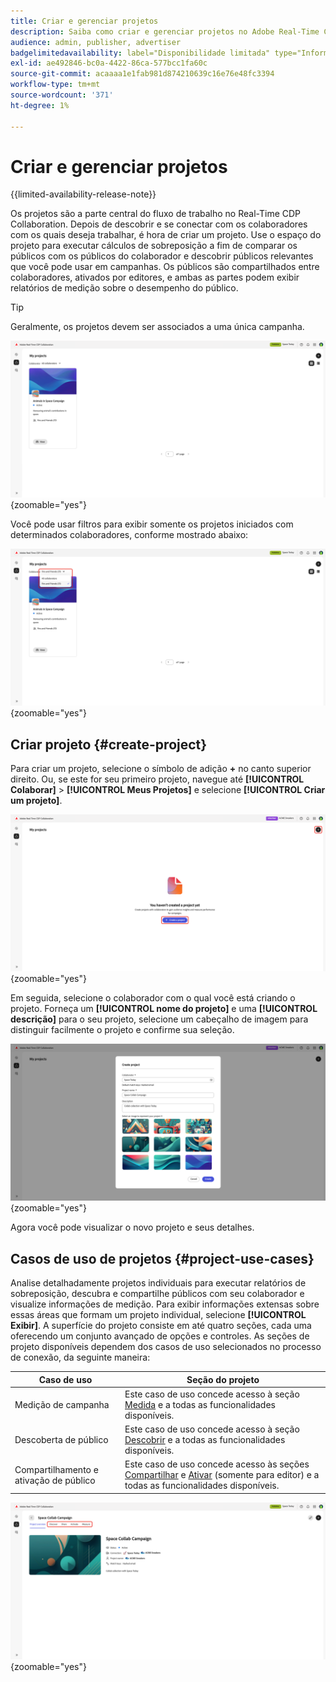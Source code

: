 ```yaml
---
title: Criar e gerenciar projetos
description: Saiba como criar e gerenciar projetos no Adobe Real-Time CDP Collaboration
audience: admin, publisher, advertiser
badgelimitedavailability: label="Disponibilidade limitada" type="Informative" url="https://helpx.adobe.com/legal/product-descriptions/real-time-customer-data-platform-collaboration.html newtab=true"
exl-id: ae492846-bc0a-4422-86ca-577bcc1fa60c
source-git-commit: acaaaa1e1fab981d874210639c16e76e48fc3394
workflow-type: tm+mt
source-wordcount: '371'
ht-degree: 1%

---
```


# Criar e gerenciar projetos

{{limited-availability-release-note}}

Os projetos são a parte central do fluxo de trabalho no Real-Time CDP Collaboration. Depois de descobrir e se conectar com os colaboradores com os quais deseja trabalhar, é hora de criar um projeto. Use o espaço do projeto para executar cálculos de sobreposição a fim de comparar os públicos com os públicos do colaborador e descobrir públicos relevantes que você pode usar em campanhas. Os públicos são compartilhados entre colaboradores, ativados por editores, e ambas as partes podem exibir relatórios de medição sobre o desempenho do público.

>[!TIP]
>
>Geralmente, os projetos devem ser associados a uma única campanha.

![Exibição de todos os projetos, não filtrada.](/help/assets/collaborate/manage-view-projects/projects-overview-page.png){zoomable="yes"}

Você pode usar filtros para exibir somente os projetos iniciados com determinados colaboradores, conforme mostrado abaixo:

![Exibição filtrada de projetos com um único colaborador.](/help/assets/collaborate/manage-view-projects/filtered-project-view.png){zoomable="yes"}

## Criar projeto {#create-project}

Para criar um projeto, selecione o símbolo de adição **+** no canto superior direito. Ou, se este for seu primeiro projeto, navegue até **[!UICONTROL Colaborar]** > **[!UICONTROL Meus Projetos]** e selecione **[!UICONTROL Criar um projeto]**.

![Selecione o símbolo de adição ou Crie um projeto para configurar um novo projeto.](/help/assets/collaborate/manage-view-projects/create-project.png){zoomable="yes"}

Em seguida, selecione o colaborador com o qual você está criando o projeto. Forneça um **[!UICONTROL nome do projeto]** e uma **[!UICONTROL descrição]** para o seu projeto, selecione um cabeçalho de imagem para distinguir facilmente o projeto e confirme sua seleção.

![Opções necessárias para configurar um novo projeto](/help/assets/collaborate/manage-view-projects/create-project-required-info.png){zoomable="yes"}

Agora você pode visualizar o novo projeto e seus detalhes.

## Casos de uso de projetos {#project-use-cases}

Analise detalhadamente projetos individuais para executar relatórios de sobreposição, descubra e compartilhe públicos com seu colaborador e visualize informações de medição. Para exibir informações extensas sobre essas áreas que formam um projeto individual, selecione **[!UICONTROL Exibir]**. A superfície do projeto consiste em até quatro seções, cada uma oferecendo um conjunto avançado de opções e controles. As seções de projeto disponíveis dependem dos casos de uso selecionados no processo de conexão, da seguinte maneira:

| Caso de uso | Seção do projeto |
| --- | --- |
| Medição de campanha | Este caso de uso concede acesso à seção [Medida](/help/guide/collaborate/measure.md) e a todas as funcionalidades disponíveis. |
| Descoberta de público | Este caso de uso concede acesso à seção [Descobrir](/help/guide/collaborate/discover.md) e a todas as funcionalidades disponíveis. |
| Compartilhamento e ativação de público | Este caso de uso concede acesso às seções [Compartilhar](/help/guide/collaborate/share.md) e [Ativar](/help/guide/collaborate/activate.md) (somente para editor) e a todas as funcionalidades disponíveis. |

![A exibição do projeto com as seções disponíveis realçadas.](/help/assets/collaborate/manage-view-projects/project-sections.png){zoomable="yes"}

